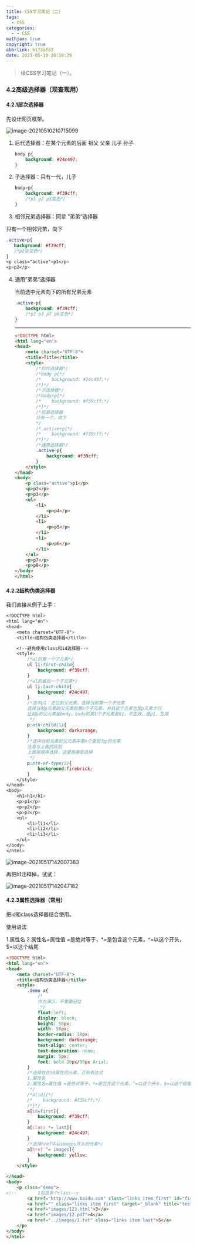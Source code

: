 ```yaml
---
title: CSS学习笔记（二）
tags:
  - CSS
categories:
  - - CSS
mathjax: true
copyright: true
abbrlink: b173af83
date: 2021-05-10 20:58:29
---
```


> 续CSS学习笔记（一）。

### 4.2高级选择器（现查现用）

#### 4.2.1层次选择器

先设计网页框架。

<!--more-->

![image-20210510210715099](CSS学习笔记（二）/image-20210510210715099.png)

1. 后代选择器：在某个元素的后面   祖父  父亲 儿子  孙子

    ```css
    body p{
        background: #24c497;
    }
    ```

2. 子选择器：只有一代，儿子

    ```css
    body>p{
        background: #f39cff;
        /*p1 p2 p3变色*/
    }
    ```

3. 相邻兄弟选择器：同辈
   ”弟弟“选择器

只有一个相邻兄弟，向下

 ```css
.active+p{
    background: #f39cff;
    /*p2会变色*/
}
<p class="active">p1</p>
<p>p2</p>
 ```


4. 通用”弟弟“选择器

    当前选中元素向下的所有兄弟元素

    ```css
    .active~p{
        background: #f39cff;
        /*p2 p3 p7 p8变色*/
    }
    ```

    ---

    ```html
    <!DOCTYPE html>
    <html lang="en">
    <head>
        <meta charset="UTF-8">
        <title>Title</title>
        <style>
            /*后代选择器*/
            /*body p{*/
            /*    background: #24c497;*/
            /*}*/
            /*子选择器*/
            /*body>p{*/
            /*    background: #f39cff;*/
            /*}*/
            /*兄弟选择器
            只有一个，向下
            */
            /*.active+p{*/
            /*    background: #f39cff;*/
            /*}*/
            /*通用选择器*/
            .active~p{
                background: #f39cff;
            }
        </style>
    </head>
    <body>
        <p class="active">p1</p>
        <p>p2</p>
        <p>p3</p>
        <ul>
            <li>
                <p>p4</p>
            </li>
            <li>
                <p>p5</p>
            </li>
            <li>
                <p>p6</p>
            </li>
        </ul>
        <p>p7</p>
        <p>p8</p>
    </body>
    </html>
    ```

#### 4.2.2结构伪类选择器

我们直接从例子上手：

```css
<!DOCTYPE html>
<html lang="en">
<head>
    <meta charset="UTF-8">
    <title>结构伪类选择器</title>

    <!--避免使用class和id选择器-->
    <style>
        /*ul的第一个子元素*/
        ul li:first-child{
            background: #f39cff;
        }
        /*ul的最后一个子元素*/
        ul li:last-child{
            background: #24c497;
        }
        /*选中p1：定位到父元素，选择当前第一个子元素
        选择当前p元素的父元素的第n个子元素，并且这个元素也是p元素才行
        比如p的父元素是body，body的第1个子元素是h1，不生效，是p1，生效
         */
        p:nth-child(1){
            background: darkorange;
        }
        /*选中当前元素的父元素中第n个类型为p的元素
        注意与上面的区别
        上面按顺序选择，这里按类型选择
         */
        p:nth-of-type(2){
            background:firebrick;
        }
    </style>
</head>
<body>
    <h1>h1</h1>
    <p>p1</p>
    <p>p2</p>
    <p>p3</p>
    <ul>
        <li>li1</li>
        <li>li2</li>
        <li>li3</li>
    </ul>
</body>
</html>
```

![image-20210517142007383](CSS学习笔记（二）/image-20210517142007383.png)

再把h1注释掉，试试：

![image-20210517142047182](CSS学习笔记（二）/image-20210517142047182.png)

#### 4.2.3属性选择器（常用）

把id和class选择器结合使用。

使用语法

1.属性名
        2.属性名=属性值 =是绝对等于，*=是包含这个元素，^=以这个开头，$=以这个结尾

```html
<!DOCTYPE html>
<html lang="en">
<head>
    <meta charset="UTF-8">
    <title>结构伪类选择器</title>
    <style>
        .demo a{
            /*
            作为演示，不需要记住
             */
            float:left;
            display: block;
            height: 50px;
            width: 50px;
            border-radius: 10px;
            background: darkorange;
            text-align: center;
            text-decoration: none;
            margin: 5px;
            font: bold 20px/50px Arial;
        }
        /*选择存在id属性的元素，正则表达式
        1.属性名
        2.属性名=属性值 =是绝对等于，*=是包含这个元素，^=以这个开头，$=以这个结尾
         */
        /*a[id]{*/
        /*    background: #f39cff;*/
        /*}*/
        a[id=first]{
            background: #f39cff;
        }
        a[class *= last]{
            background: #24c497;
        }
        /*选择href中以images开头的元素*/
        a[href ^= images]{
            background: yellow;
        }
    </style>

</head>
<body>
    <p class="demo">
<!--        1包含多个class-->
        <a href="http://www.baidu.com" class="links item first" id="first">1</a>
        <a href="" class="links item first" target="_blank" title="test">2</a>
        <a href="images/123.html">3</a>
        <a href="images/12.pdf">4</a>
        <a href="../images/1.txt" class="links item last">5</a>
    </p>
</body>
</html>
```


